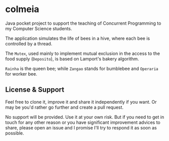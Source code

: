 # colmeia
Java pocket project to support the teaching of Concurrent Programming to my Computer Science students.

The application simulates the life of bees in a hive, where each bee is controlled by a thread.

The ``Mutex``, used mainly to implement mutual exclusion in the access to the food supply (``Deposito``), is based on Lamport's bakery algorithm.

``Rainha`` is the queen bee; while ``Zangao`` stands for bumblebee and ``Operaria`` for worker bee.

## License & Support

Feel free to clone it, improve it and share it independently if you want. Or may be you'd rather go further and create a pull request.

No support will be provided. Use it at your own risk. But if you need to get in touch for any other reason or you have significant improvement advices to share, please open an issue and I promise I'll try to respond it as soon as possible.